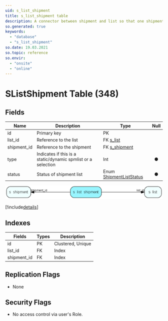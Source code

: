 ```yaml
---
uid: s_list_shipment
title: s_list_shipment table
description: A connector between shipment and list so that one shipment can have many lists, and one list can have many shipments
so.generated: true
keywords:
  - "database"
  - "s_list_shipment"
so.date: 19.03.2021
so.topic: reference
so.envir:
  - "onsite"
  - "online"
---
```


# SListShipment Table (348)

## Fields

| Name | Description | Type | Null |
|------|-------------|------|:----:|
|id|Primary key|PK| |
|list\_id|Reference to the list|FK [s_list](s_list.md)| |
|shipment\_id|Reference to the shipment|FK [s_shipment](s_shipment.md)| |
|type|Indicates if this is a static/dynamic spmlist or a selection|Int|&#x25CF;|
|status|Status of shipment list|Enum [ShipmentListStatus](enums\EnumShipmentListStatus.md)|&#x25CF;|


![s_list_shipment table relationship diagram](media\s_list_shipment.png)

[!include[details](./includes/s-list-shipment.md)]

## Indexes

| Fields | Types | Description |
|--------|-------|-------------|
|id |PK |Clustered, Unique |
|list\_id |FK |Index |
|shipment\_id |FK |Index |

## Replication Flags

* None

## Security Flags

* No access control via user's Role.

